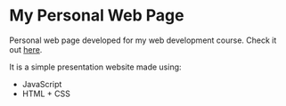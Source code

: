 # My Personal Web Page

Personal web page developed for my web development course. Check it out [here](https://cpenalozag.github.io/).

It is a simple presentation website made using:
* JavaScript
* HTML + CSS
